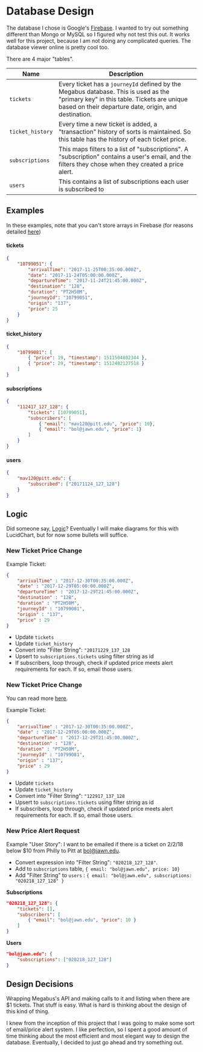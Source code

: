 # Database Design
The database I chose is Google's [Firebase](https://firebase.google.com/). I wanted to try out something different than Mongo or MySQL so I figured why not test this out. It works well for this project, because I am not doing any complicated queries. The database viewer online is pretty cool too.

There are 4 major "tables".

| Name 	| Description 	|
|------------------	|----------------------------------------------------------------------------------------------------------------------------------------------------------------------------------------------	|
| `tickets` 	| Every ticket has a `journeyId` defined by the Megabus database. This is used as the "primary key" in this table. Tickets are unique based on their departure date, origin, and destination.  	|
| `ticket_history` 	| Every time a new ticket is added, a "transaction" history of sorts is maintained. So this table has the history of each ticket price. 	|
| `subscriptions` 	| This maps filters to a list of "subscriptions". A "subscription" contains a user's email, and the filters they chose when they created a price alert. 	|
| `users` 	| This contains a list of subscriptions each user is subscribed to 	|

## Examples
In these examples, note that you can't store arrays in Firebase (for reasons detailed [here](https://firebase.googleblog.com/2014/04/best-practices-arrays-in-firebase.html))
#### tickets
```json
{
	"10799051": {
		"arrivalTime": "2017-11-25T00:35:00.000Z",
		"date": "2017-11-24T05:00:00.000Z",
		"departureTime": "2017-11-24T21:45:00.000Z",
		"destination": "128",
		"duration": "PT2H50M",
		"journeyId": "10799051",
		"origin": "137",
		"price": 25
	}
}
```

#### ticket_history
```json
{
	"10799081": [
		{ "price": 19, "timestamp": 1511504802344 },
		{ "price": 29, "timestamp": 1512482127518 }
	]
}
```

#### subscriptions
```json
{
	"112417_127_128": {
		"tickets": [10799051],
		"subscribers": [
			{ "email": "mav120@pitt.edu", "price": 10},
			{ "email": "bol@jawn.edu", "price": 1}
		]
	}
}
```

#### users
```json
{
	"mav120@pitt.edu": {
		"subscribed": ["20171124_127_128"]
	}
}
```

## Logic
Did someone say, [Logic](https://genius.com/artists/Logic)? Eventually I will make diagrams for this with LucidChart, but for now some bullets will suffice.

### New Ticket Price Change
Example Ticket:
```json
{
	"arrivalTime" : "2017-12-30T00:35:00.000Z",
	"date" : "2017-12-29T05:00:00.000Z",
	"departureTime" : "2017-12-29T21:45:00.000Z",
	"destination" : "128",
	"duration" : "PT2H50M",
	"journeyId" : "10799081",
	"origin" : "137",
	"price" : 29
}
```

- Update `tickets`
- Update `ticket_history`
- Convert into "Filter String": `"20171229_137_128`
- Upsert to `subscriptions.tickets` using filter string as id
- If subscribers, loop through, check if updated price meets alert requirements for each. If so, email those users.

### New Ticket Price Change
You can read more [here](https://github.com/varughese/megabus-ticket-finder/blob/master/firebase/).

Example Ticket:
```json
{
	"arrivalTime" : "2017-12-30T00:35:00.000Z",
	"date" : "2017-12-29T05:00:00.000Z",
	"departureTime" : "2017-12-29T21:45:00.000Z",
	"destination" : "128",
	"duration" : "PT2H50M",
	"journeyId" : "10799081",
	"origin" : "137",
	"price" : 29
}
```

- Update `tickets`
- Update `ticket_history`
- Convert into "Filter String": `"122917_137_128`
- Upsert to `subscriptions.tickets` using filter string as id
- If subscribers, loop through, check if updated price meets alert requirements for each. If so, email those users.

### New Price Alert Request
Example "User Story": I want to be emailed if there is a ticket on 2/2/18 below $10 from Philly to Pitt at bol@jawn.edu.

- Convert expression into "Filter String": `"020218_127_128"`.
- Add to `subscriptions` table, `{ email: "bol@jawn.edu", price: 10}`
- Add "Filter String" to `users` : `{ email: "bol@jawn.edu", subscriptions: "020218_127_128" }`

**Subscriptions**
```json
"020218_127_128": {
	"tickets": [],
	"subscribers": [
		{ "email": "bol@jawn.edu", "price": 10 }
	]
}
```

**Users**
```json
"bol@jawn.edu": {
	"subscriptions": ["020218_127_128"]
}
```

## Design Decisions
Wrapping Megabus's API and making calls to it and listing when there are $1 tickets. That stuff is easy. What is hard is thinking about the design of this kind of thing.

I knew from the inception of this project that I was going to make some sort of email/price alert system. I like perfection, so I spent a good amount of time thinking about the most efficient and most elegant way to design the database. Eventually, I decided to just go ahead and try something out.
